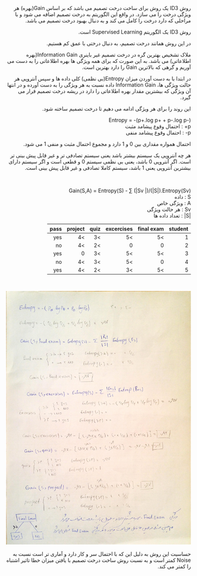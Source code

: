 <div dir="rtl">
روش ID3 یک روش برای ساخت درخت تصمیم می باشد که بر اساس Gain(بهره) هر ویژگی درخت را می سازد. در واقع این الگوریتم به درخت تصمیم اضافه می شود و با مراحلی که دارد درخت را کامل می کند و به دنبال بهبود درخت تصمیم می باشد.
  
روش ID3 یک الگوریتم Supervised Learning است.

در این روش همانند درخت تصمیم، به دنبال درختی با عمق کم هستیم.

ملاک تشخیص بهترین گره در درخت تصمیم غیر باینری Information Gain(بهره اطلاعاتی) می باشد. به این صورت که برای همه ویژگی ها بهره اطلاعاتی را به دست می آوریم و گرهی که بالاترین Gain را دارد بهترین است.

در ابتدا با به دست آوردن میزان Entropy(بی نظمی) کلی داده ها و سپس آنتروپی هر حالت ویژگی ها، Information Gain داده نسبت به هر ویژگی را به دست آورده و در انتها آن ویژگی که بیشترین مقدار بهره اطلاعاتی را دارد در ریشه درخت تصمیم قرار می گیرد.

این روند را برای هر ویژگی ادامه می دهیم تا درخت تصمیم ساخته شود.

Entropy = -(p+.log p+ + p-.log p-)
<br/>
  p+ : احتمال وقوع پیشامد مثبت
<br/>
  p- : احتمال وقوع پیشامد منفی
  
احتمال همواره مقداری بین 0 و 1 دارد و مجموع احتمال مثبت و منفی 1 می شود.
  
هر چه آنتروپی یک سیستم بیشتر باشد یعنی سیستم تصادفی تر و غیر قابل پیش بینی تر است. اگر آنتروپی 0 باشد، یعنی بی نظمی سیستم 0 و قطعی است و اگر سیستم دارای بیشترین آنتروپی یعنی 1 باشد، سیستم کاملا تصادفی و غیر قابل پیش بینی است.
  
<br/>
  
Gain(S,A) = Entropy(S) - ∑ (|Sv |)/(|S|).Entropy(Sv)
  <br/>
S :  داده
<br/>
A : ویژگی خاص
<br/>
Sv : هر حالت ویژگی
<br/>
|S| : تعداد داده ها
<br/>
  
  
| student | final exam | excercises | quiz | project | pass |
|---------|------------|------------|------|---------|------|
| 1       | >5         | >5   	    | >3   | >4      | yes  | 
| 2       | 0          | 0    	    | >2   | >4      | no   |
| 3       | >5         | >5   	    | >3   | 0       | yes  |
| 4       | 0          | >5    	    | >3   | >4      | no   |
| 5       | >5         | >3         | >2   | >4      | yes  |

 <br/>
 
 ![ID3](ID3.jpg)
  
حساسیت این روش به دلیل این که با احتمال سر و کار دارد و آماری تر است نسبت به Noise کمتر است و به نسبت روش ساخت درخت تصمیم با یافتن میزان خطا تاثیر اشتباه را کمتر می کند.
</div>
